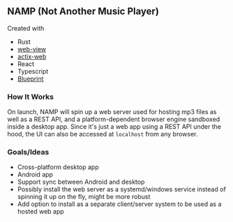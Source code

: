## NAMP (Not Another Music Player)
Created with 
- Rust
- [web-view](https://github.com/Boscop/web-view)
- [actix-web](https://github.com/actix/actix-web)
- React
- Typescript
- [Blueprint](https://github.com/palantir/blueprint)

### How It Works
On launch, NAMP will spin up a web server used for hosting mp3 files as well as a REST API, and a platform-dependent browser engine sandboxed inside a desktop app.
Since it's just a web app using a REST API under the hood, the UI can also be accessed at `localhost` from any browser.

### Goals/Ideas
- Cross-platform desktop app
- Android app
- Support sync between Android and desktop
- Possibly install the web server as a systemd/windows service instead of spinning it up on the fly, might be more robust
- Add option to install as a separate client/server system to be used as a hosted web app